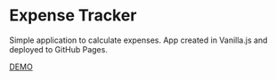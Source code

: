 # Expense Tracker

Simple application to calculate expenses. App created in Vanilla.js and deployed to GitHub Pages.

[DEMO](https://skin93.github.io/vanillajs-expense-tracker/)
